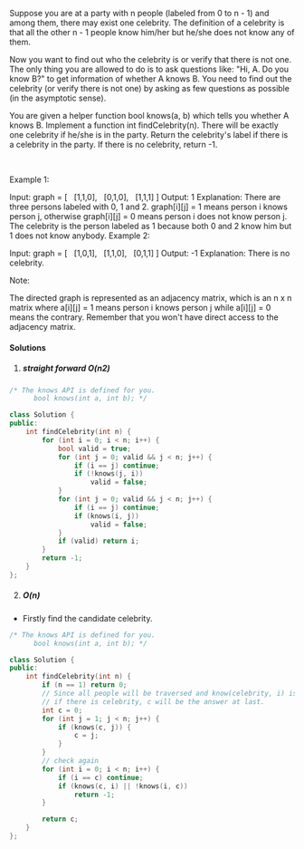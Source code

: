Suppose you are at a party with n people (labeled from 0 to n - 1) and among them, there may exist one celebrity. The definition of a celebrity is that all the other n - 1 people know him/her but he/she does not know any of them.

Now you want to find out who the celebrity is or verify that there is not one. The only thing you are allowed to do is to ask questions like: "Hi, A. Do you know B?" to get information of whether A knows B. You need to find out the celebrity (or verify there is not one) by asking as few questions as possible (in the asymptotic sense).

You are given a helper function bool knows(a, b) which tells you whether A knows B. Implement a function int findCelebrity(n). There will be exactly one celebrity if he/she is in the party. Return the celebrity's label if there is a celebrity in the party. If there is no celebrity, return -1.

 

Example 1:


Input: graph = [
  [1,1,0],
  [0,1,0],
  [1,1,1]
]
Output: 1
Explanation: There are three persons labeled with 0, 1 and 2. graph[i][j] = 1 means person i knows person j, otherwise graph[i][j] = 0 means person i does not know person j. The celebrity is the person labeled as 1 because both 0 and 2 know him but 1 does not know anybody.
Example 2:


Input: graph = [
  [1,0,1],
  [1,1,0],
  [0,1,1]
]
Output: -1
Explanation: There is no celebrity.
 

Note:

The directed graph is represented as an adjacency matrix, which is an n x n matrix where a[i][j] = 1 means person i knows person j while a[i][j] = 0 means the contrary.
Remember that you won't have direct access to the adjacency matrix.


#### Solutions

1. ##### straight forward O(n2)

```cpp
/* The knows API is defined for you.
      bool knows(int a, int b); */

class Solution {
public:
    int findCelebrity(int n) {
        for (int i = 0; i < n; i++) {
            bool valid = true;
            for (int j = 0; valid && j < n; j++) {
                if (i == j) continue;
                if (!knows(j, i))
                    valid = false;
            }
            for (int j = 0; valid && j < n; j++) {
                if (i == j) continue;
                if (knows(i, j))
                    valid = false;
            }
            if (valid) return i;
        }
        return -1;
    }
};
```

2. ##### O(n)

- Firstly find the candidate celebrity.

```cpp
/* The knows API is defined for you.
      bool knows(int a, int b); */

class Solution {
public:
    int findCelebrity(int n) {
        if (n == 1) return 0;
        // Since all people will be traversed and know(celebrity, i) is always false.
        // if there is celebrity, c will be the answer at last.
        int c = 0;
        for (int j = 1; j < n; j++) {
            if (knows(c, j)) {
                c = j;
            }
        }
        // check again
        for (int i = 0; i < n; i++) {
            if (i == c) continue;
            if (knows(c, i) || !knows(i, c))
                return -1;
        }

        return c;
    }
};
```